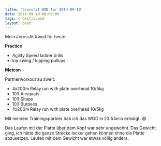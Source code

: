 ```yaml
---
title: 'Crossfit WOD für 2014-09-10'
date: 2014-09-10 00:00:00 
tags: crossfit,wod
layout: post
---
```

Mein #crossfit #wod für heute:

**Practice**

* Agility Speed ladder drills
* kip swing / kipping pullups

**Metcon**

Partnerworkout zu zweit:

* 4x200m Relay run with plate overhead 10/5kg
* 100 Airsquats
* 100 Situps
* 100 Burpees
* 4x200m Relay run with plate overhead 10/5kg

Mit meinem Trainingspartner hab ich das WOD in 23:54min erledigt. :smile:

Das Laufen mit der Platte über dem Kopf war sehr ungewohnt. Das Gewicht ging, ich hätte die ganze Strecke locker gehen können ohne die Platte abzusetzen. Laufen mit dem Gewicht war etwas völlig anders.

[0]: http://www.crossfithh.de/workouts--news/workout-wednesday35


